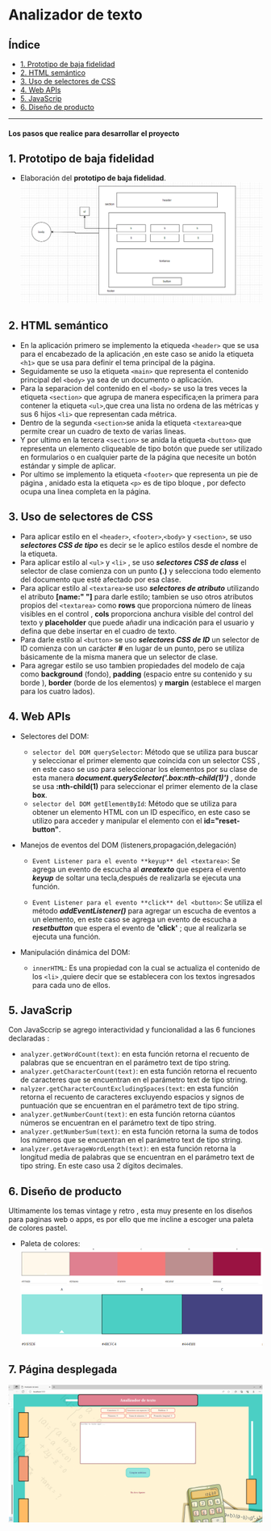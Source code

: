 # Analizador de texto

## Índice

* [1. Prototipo de baja fidelidad](#1-Prototipo-de-baja-fidelidad)
* [2. HTML semántico](#2-HTML-semántico)
* [3. Uso de selectores de CSS](#3-Uso-de-selectores-de-CSS)
* [4. Web APIs](#4-Web-APIs)
* [5. JavaScrip](#5-JavaScrip)
* [6. Diseño de producto](#6-Diseño-de-producto)


***
#### Los pasos que realice para desarrollar el proyecto
## 1. Prototipo de baja fidelidad

* Elaboración del **prototipo de baja fidelidad**.
![Prototipo de B.f.](<Prototipo de B.F..png>)


## 2. HTML semántico
* En la aplicación primero se implemento la etiqueda `<header>` que se usa para el encabezado de la aplicación ,en este caso se anido la etiqueta `<h1>` que se usa para definir el tema principal de la página.
* Seguidamente se uso la etiqueta `<main>` que representa el contenido principal del `<body>` ya sea de un documento o aplicación.
* Para la separacion del contenido en el `<body>` se uso la tres veces la etiqueta `<section>` que agrupa de manera especifica;en la primera para contener la etiqueta `<ul>`,que crea una lista no ordena de las métricas y sus 6 hijos `<li>` que representan cada métrica.
* Dentro de la segunda `<section>`se anida la etiqueta `<textarea>`que permite crear un cuadro de texto de varias lineas.
* Y por ultimo en la tercera `<section>` se anida la etiqueta `<button>` que representa un elemento cliqueable de tipo botón que puede ser utilizado en formularios o en cualquier parte de la página que necesite un botón estándar y simple de aplicar.
* Por ultimo se implemento la etiqueta `<footer>` que representa un pie de página , anidado esta la etiqueta `<p>` es de tipo bloque , por defecto ocupa una linea completa en la página.

## 3. Uso de selectores de CSS

* Para aplicar estilo en el `<header>`, `<footer>`,`<body>` y `<section>`, se uso ***selectores CSS de tipo*** es decir se le aplico estilos desde el nombre de la etiqueta.
* Para aplicar estilo al `<ul>` y `<li>` , se uso ***selectores CSS de class*** el selector de clase comienza con un punto **(.)** y selecciona todo elemento del documento que esté afectado por esa clase.
* Para aplicar estilo al `<textarea>`se uso ***selectores de atributo*** utilizando el atributo **[name:" "]** para darle estilo; tambien se uso otros atributos propios del `<textarea>` como **rows** que proporciona número de líneas visibles en el control , **cols** proporciona anchura visible del control del texto y **placeholder** que puede añadir una indicación para el usuario y defina que debe insertar en el cuadro de texto. 
* Para darle estilo al `<button>` se uso ***selectores CSS de ID*** un selector de ID comienza con un carácter **#** en lugar de un punto, pero se utiliza básicamente de la misma manera que un selector de clase.
* Para agregar estilo se uso tambien propiedades del modelo de caja como **background** (fondo), **padding** (espacio entre su contenido y su borde ), **border** (borde de los elementos) y **margin** (establece el margen para los cuatro lados).


## 4. Web APIs

* Selectores del DOM:
  - `selector del DOM querySelector`: Método que se utiliza para buscar y seleccionar el primer elemento que coincida con un selector CSS , en este caso se uso para seleccionar los elementos por su clase de esta manera ***document.querySelector('.box:nth-child(1)')*** , donde se usa **:nth-child(1)** para seleccionar el primer elemento de la clase **box**.
  - `selector del DOM getElementById`: Método que se utiliza para obtener un elemento HTML con un ID específico, en este caso se utilizo para acceder y manipular el elemento con el **id="reset-button"**.
* Manejos de eventos del DOM (listeners,propagación,delegación)
  - `Event Listener para el evento **keyup** del <textarea>`: Se agrega un evento de escucha al ***areatexto*** que espera el evento ***keyup*** de soltar una tecla,después de realizarla se ejecuta una función.

  - `Event Listener para el evento **click** del <button>`: Se utiliza el método ***addEventListener()*** para agregar un escucha de eventos a un elemento, en este caso se agrega un evento de escucha a ***resetbutton*** que espera el evento de **'click'** ; que al realizarla se ejecuta una función.

* Manipulación dinámica del DOM:
  - `innerHTML`: Es una propiedad con la cual se actualiza el contenido de los `<li>` ,quiere decir que se establecera con los textos ingresados para cada uno de ellos.

## 5. JavaScrip
Con JavaSccrip se agrego interactividad y funcionalidad a las 6 funciones declaradas :
- `analyzer.getWordCount(text)`: en esta función retorna el recuento de palabras que se encuentran en el parámetro text de tipo string.
- `analyzer.getCharacterCount(text)`: en esta función retorna el recuento de caracteres que se encuentran en el parámetro text de tipo string.
- `nalyzer.getCharacterCountExcludingSpaces(text`: en esta función retorna el recuento de caracteres excluyendo espacios y signos de puntuación que se encuentran en el parámetro text de tipo string.
- `analyzer.getNumberCount(text)`: en esta función retorna cúantos números se encuentran en el parámetro text de tipo string.
- `analyzer.getNumberSum(text)`: en esta función retorna la suma de todos los números que se encuentran en el parámetro text de tipo string.
- `analyzer.getAverageWordLength(text)`: en esta función retorna la longitud media de palabras que se encuentran en el parámetro text de tipo string. En este caso usa 2 dígitos decimales.


## 6. Diseño de producto
Ultimamente los temas vintage y retro , esta muy presente en los diseños para paginas web o apps, es por ello que me incline a escoger una paleta de colores pastel. 
- Paleta de colores:
   ![paleta de colores](<paleta de colores.png>)
   ![paleta de colores 2](<paleta de colores 2.png>)
## 7. Página desplegada

![Text Analyzer](<Text Analyzer.png>)
